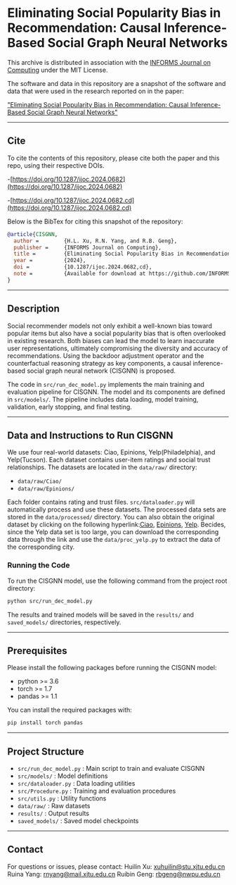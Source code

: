 # Eliminating Social Popularity Bias in Recommendation: Causal Inference-Based Social Graph Neural Networks

This archive is distributed in association with the [INFORMS Journal on Computing](https://pubsonline.informs.org/journal/ijoc) under the MIT License.

The software and data in this repository are a snapshot of the software and data that were used in the research reported on in the paper:

["Eliminating Social Popularity Bias in Recommendation: Causal Inference-Based Social Graph Neural Networks"](https://doi.org/10.1287/ijoc.2024.0682)

---

## Cite
To cite the contents of this repository, please cite both the paper and this repo, using their respective DOIs.

-[https://doi.org/10.1287/ijoc.2024.0682](https://doi.org/10.1287/ijoc.2024.0682)

-[https://doi.org/10.1287/ijoc.2024.0682.cd](https://doi.org/10.1287/ijoc.2024.0682.cd)

Below is the BibTex for citing this snapshot of the repository:

```bibtex
@article{CISGNN,
  author =        {H.L. Xu, R.N. Yang, and R.B. Geng},
  publisher =     {INFORMS Journal on Computing},
  title =         {Eliminating Social Popularity Bias in Recommendation: Causal Inference-Based Social Graph Neural Networks},
  year =          {2024},
  doi =           {10.1287/ijoc.2024.0682,cd},
  note =          {Available for download at https://github.com/INFORMSJoC/2024.0682},
}  
```

---

## Description
Social recommender models not only exhibit a well-known bias toward popular items but also have a social popularity bias that 
is often overlooked in existing research. Both biases can lead the model to learn inaccurate user representations, 
ultimately compromising the diversity and accuracy of recommendations. Using the backdoor adjustment operator and the 
counterfactual reasoning strategy as key components, a causal inference-based 
social graph neural network (CISGNN) is proposed.

The code in `src/run_dec_model.py` implements the main training and evaluation pipeline for CISGNN. 
The model and its components are defined in `src/models/`. 
The pipeline includes data loading, model training, validation, early stopping, and final testing.

---

## Data and Instructions to Run CISGNN

We use four real-world datasets: Ciao, 
Epinions, Yelp(Philadelphia), and Yelp(Tucson). Each dataset contains user-item ratings and social trust relationships. The datasets are located in the `data/raw/` directory:

- `data/raw/Ciao/`
- `data/raw/Epinions/`

Each folder contains rating and trust files. `src/dataloader.py` will automatically process and use these datasets. The processed data sets are stored in the `data/processed/` directory.
You can also obtain the original dataset by clicking on the following hyperlink:[Ciao](https://www.cse.msu.edu/~tangjili/trust.html), [Epinions](https://www.cse.msu.edu/~tangjili/datasetcode/truststudy.html), [Yelp](https://www.kaggle.com/datasets/yelp-dataset/yelp-dataset). Becides, since the Yelp data set is too large, you can download the corresponding data through the link and use the `data/proc_yelp.py` to extract the data of the corresponding city.

### Running the Code

To run the CISGNN model, use the following command from the project root directory:

```bash
python src/run_dec_model.py
```

The results and trained models will be saved in the `results/` and `saved_models/` directories, respectively.

---

## Prerequisites

Please install the following packages before running the CISGNN model:

- python >= 3.6
- torch >= 1.7
- pandas >= 1.1

You can install the required packages with:

```bash
pip install torch pandas
```

---

## Project Structure

- `src/run_dec_model.py` : Main script to train and evaluate CISGNN
- `src/models/` : Model definitions
- `src/dataloader.py` : Data loading utilities
- `src/Procedure.py` : Training and evaluation procedures
- `src/utils.py` : Utility functions
- `data/raw/` : Raw datasets
- `results/` : Output results
- `saved_models/` : Saved model checkpoints

 

---

## Contact

For questions or issues, please contact:
Huilin Xu: xuhuilin@stu.xjtu.edu.cn
Ruina Yang: rnyang@mail.xjtu.edu.cn
Ruibin Geng: rbgeng@nwpu.edu.cn

